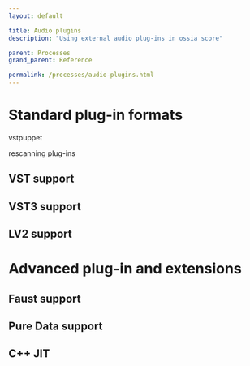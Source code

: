 ```yaml
---
layout: default

title: Audio plugins
description: "Using external audio plug-ins in ossia score"

parent: Processes
grand_parent: Reference

permalink: /processes/audio-plugins.html
---
```


# Standard plug-in formats

vstpuppet

rescanning plug-ins

## <a name="vst2"></a> VST support

## <a name="vst3"></a> VST3 support

## <a name="lv2"></a> LV2 support

# Advanced plug-in and extensions
## Faust support

## Pure Data support

## C++ JIT